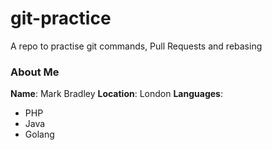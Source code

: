# git-practice
A repo to practise git commands, Pull Requests and rebasing

### About Me

**Name**: Mark Bradley
**Location**: London
**Languages**:
  - PHP
  - Java
  - Golang